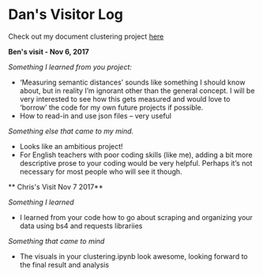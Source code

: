 # Dan's Visitor Log
Check out my document clustering project [here](https://github.com/Data-Science-for-Linguists/dan_project)


**Ben's visit - Nov 6, 2017**  

*Something I learned from you project:*  
-	‘Measuring semantic distances’ sounds like something I should know about, but in reality I’m ignorant other than the general concept. I will be very interested to see how this gets measured and would love to ‘borrow’ the code for my own future projects if possible.  
-	How to read-in and use json files – very useful  

*Something else that came to my mind.*  
-	Looks like an ambitious project!  
-	For English teachers with poor coding skills (like me), adding a bit more descriptive prose to your coding would be very helpful. Perhaps it’s not necessary for most people who will see it though.  

** Chris's Visit Nov 7 2017**

*Something I learned*
- I learned from your code how to go about scraping and organizing your data using bs4 and requests librariies

*Something that came to mind*
- The visuals in your clustering.ipynb look awesome, looking forward to the final result and analysis  
